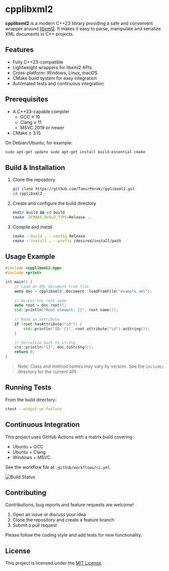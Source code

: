 # cpplibxml2

**cpplibxml2** is a modern C++23 library providing a safe and convenient wrapper around [libxml2](http://xmlsoft.org/).
It makes it easy to parse, manipulate and serialize XML documents in C++ projects.

## Features

- Fully C++23-compatible
- Lightweight wrappers for libxml2 APIs
- Cross-platform: Windows, Linux, macOS
- CMake build system for easy integration
- Automated tests and continuous integration

## Prerequisites

- A C++23-capable compiler
    - GCC ≥ 10
    - Clang ≥ 11
    - MSVC 2019 or newer
- CMake ≥ 3.15

On Debian/Ubuntu, for example:

```bash 
sudo apt-get update sudo apt-get install build-essential cmake
```

## Build & Installation

1. Clone the repository
   ```bash
   git clone https://github.com/TamirPerek/cpplibxml2.git
   cd cpplibxml2
   ```
2. Create and configure the build directory
   ```bash
   mkdir build && cd build
   cmake -DCMAKE_BUILD_TYPE=Release ..
   ```
3. Compile and install
   ```bash
   cmake --build . --config Release
   cmake --install . --prefix /desired/install/path
   ```

## Usage Example

```cpp 
#include <cpplibxml2.hpp> 
#include <print>

int main() { 
    // Load an XML document from file 
    auto doc = cpplibxml2::Document::loadFromFile("example.xml");
    
    // Access the root node
    auto root = doc.root();
    std::println("Root element: {}", root.name());
    
    // Read an attribute
    if (root.hasAttribute("id")) {
        std::println("ID: {}", root.attribute("id").asString());
    }

    // Serialize back to string
    std::println("{}", doc.toString());
    return 0;
}
```

> Note: Class and method names may vary by version. See the `include/` directory for the current API.

## Running Tests

From the build directory:

```bash 
ctest --output-on-failure
```

## Continuous Integration

This project uses GitHub Actions with a matrix build covering:

- Ubuntu + GCC
- Ubuntu + Clang
- Windows + MSVC

See the workflow file at `.github/workflows/ci.yml`.

![Build Status](https://github.com/TamirPerek/cpplibxml2/actions/workflows/ci.yml/badge.svg)

## Contributing

Contributions, bug reports and feature requests are welcome!

1. Open an issue or discuss your idea
2. Clone the repository and create a feature branch
3. Submit a pull request

Please follow the coding style and add tests for new functionality.

## License

This project is licensed under the [MIT License](LICENSE).
